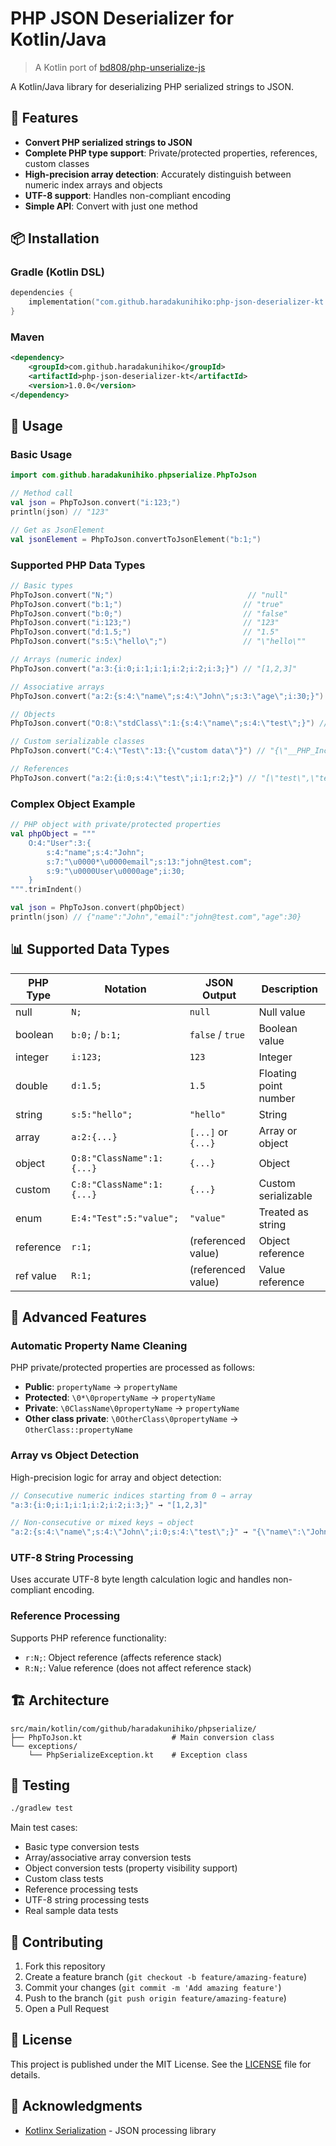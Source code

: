 # PHP JSON Deserializer for Kotlin/Java

> A Kotlin port of [bd808/php-unserialize-js](https://github.com/bd808/php-unserialize-js)

A Kotlin/Java library for deserializing PHP serialized strings to JSON.

## 🚀 Features

- **Convert PHP serialized strings to JSON**
- **Complete PHP type support**: Private/protected properties, references, custom classes
- **High-precision array detection**: Accurately distinguish between numeric index arrays and objects
- **UTF-8 support**: Handles non-compliant encoding
- **Simple API**: Convert with just one method

## 📦 Installation

### Gradle (Kotlin DSL)
```kotlin
dependencies {
    implementation("com.github.haradakunihiko:php-json-deserializer-kt:1.0.0")
}
```

### Maven
```xml
<dependency>
    <groupId>com.github.haradakunihiko</groupId>
    <artifactId>php-json-deserializer-kt</artifactId>
    <version>1.0.0</version>
</dependency>
```

## 🔧 Usage

### Basic Usage

```kotlin
import com.github.haradakunihiko.phpserialize.PhpToJson

// Method call
val json = PhpToJson.convert("i:123;")
println(json) // "123"

// Get as JsonElement
val jsonElement = PhpToJson.convertToJsonElement("b:1;")
```

### Supported PHP Data Types

```kotlin
// Basic types
PhpToJson.convert("N;")                              // "null"
PhpToJson.convert("b:1;")                           // "true"
PhpToJson.convert("b:0;")                           // "false"
PhpToJson.convert("i:123;")                         // "123"
PhpToJson.convert("d:1.5;")                         // "1.5"
PhpToJson.convert("s:5:\"hello\";")                 // "\"hello\""

// Arrays (numeric index)
PhpToJson.convert("a:3:{i:0;i:1;i:1;i:2;i:2;i:3;}") // "[1,2,3]"

// Associative arrays
PhpToJson.convert("a:2:{s:4:\"name\";s:4:\"John\";s:3:\"age\";i:30;}") // "{\"name\":\"John\",\"age\":30}"

// Objects
PhpToJson.convert("O:8:\"stdClass\":1:{s:4:\"name\";s:4:\"test\";}") // "{\"name\":\"test\"}"

// Custom serializable classes
PhpToJson.convert("C:4:\"Test\":13:{\"custom data\"}") // "{\"__PHP_Incomplete_Class_Name\":\"Test\",\"serialized\":\"\\\"custom data\\\"\"}"

// References
PhpToJson.convert("a:2:{i:0;s:4:\"test\";i:1;r:2;}") // "[\"test\",\"test\"]"
```

### Complex Object Example

```kotlin
// PHP object with private/protected properties
val phpObject = """
    O:4:"User":3:{
        s:4:"name";s:4:"John";
        s:7:"\u0000*\u0000email";s:13:"john@test.com";
        s:9:"\u0000User\u0000age";i:30;
    }
""".trimIndent()

val json = PhpToJson.convert(phpObject)
println(json) // {"name":"John","email":"john@test.com","age":30}
```

## 📊 Supported Data Types

| PHP Type | Notation | JSON Output | Description |
|----------|----------|-------------|-------------|
| null | `N;` | `null` | Null value |
| boolean | `b:0;` / `b:1;` | `false` / `true` | Boolean value |
| integer | `i:123;` | `123` | Integer |
| double | `d:1.5;` | `1.5` | Floating point number |
| string | `s:5:"hello";` | `"hello"` | String |
| array | `a:2:{...}` | `[...]` or `{...}` | Array or object |
| object | `O:8:"ClassName":1:{...}` | `{...}` | Object |
| custom | `C:8:"ClassName":1:{...}` | `{...}` | Custom serializable |
| enum | `E:4:"Test":5:"value";` | `"value"` | Treated as string |
| reference | `r:1;` | (referenced value) | Object reference |
| ref value | `R:1;` | (referenced value) | Value reference |

## 🔧 Advanced Features

### Automatic Property Name Cleaning

PHP private/protected properties are processed as follows:

- **Public**: `propertyName` → `propertyName`
- **Protected**: `\0*\0propertyName` → `propertyName`
- **Private**: `\0ClassName\0propertyName` → `propertyName`
- **Other class private**: `\0OtherClass\0propertyName` → `OtherClass::propertyName`

### Array vs Object Detection

High-precision logic for array and object detection:

```kotlin
// Consecutive numeric indices starting from 0 → array
"a:3:{i:0;i:1;i:1;i:2;i:2;i:3;}" → "[1,2,3]"

// Non-consecutive or mixed keys → object
"a:2:{s:4:\"name\";s:4:\"John\";i:0;s:4:\"test\";}" → "{\"name\":\"John\",\"0\":\"test\"}"
```

### UTF-8 String Processing

Uses accurate UTF-8 byte length calculation logic and handles non-compliant encoding.

### Reference Processing

Supports PHP reference functionality:
- `r:N;`: Object reference (affects reference stack)
- `R:N;`: Value reference (does not affect reference stack)

## 🏗️ Architecture

```
src/main/kotlin/com/github/haradakunihiko/phpserialize/
├── PhpToJson.kt                    # Main conversion class
└── exceptions/
    └── PhpSerializeException.kt    # Exception class
```

## 🧪 Testing

```bash
./gradlew test
```

Main test cases:
- Basic type conversion tests
- Array/associative array conversion tests
- Object conversion tests (property visibility support)
- Custom class tests
- Reference processing tests
- UTF-8 string processing tests
- Real sample data tests

## 🤝 Contributing

1. Fork this repository
2. Create a feature branch (`git checkout -b feature/amazing-feature`)
3. Commit your changes (`git commit -m 'Add amazing feature'`)
4. Push to the branch (`git push origin feature/amazing-feature`)
5. Open a Pull Request

## 📄 License

This project is published under the MIT License. See the [LICENSE](LICENSE) file for details.

## 🙏 Acknowledgments

- [Kotlinx Serialization](https://github.com/Kotlin/kotlinx.serialization) - JSON processing library
